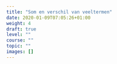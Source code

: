 ```yaml
---
title: "Som en verschil van veeltermen"
date: 2020-01-09T07:05:26+01:00
weight: 4
draft: true
level: ""
course: ""
topic: ""
images: []
---
```


